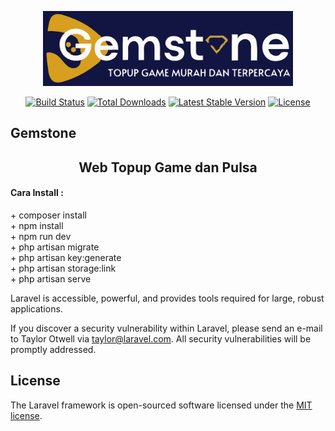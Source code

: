 <p align="center">
<a href="https://laravel.com" target="_blank">
<img src="./public/logo/logo.svg" width="400" alt="Laravel Logo">
</a></p>

<p align="center">
<a href="https://github.com/laravel/framework/actions"><img src="https://github.com/laravel/framework/workflows/tests/badge.svg" alt="Build Status"></a>
<a href="https://packagist.org/packages/laravel/framework"><img src="https://img.shields.io/packagist/dt/laravel/framework" alt="Total Downloads"></a>
<a href="https://packagist.org/packages/laravel/framework"><img src="https://img.shields.io/packagist/v/laravel/framework" alt="Latest Stable Version"></a>
<a href="https://packagist.org/packages/laravel/framework"><img src="https://img.shields.io/packagist/l/laravel/framework" alt="License"></a>
</p>

## Gemstone

<h2 align="center"> Web Topup Game dan Pulsa</h2>

<h4>Cara Install : </h4>
+ composer install<br>
+ npm install <br>
+ npm run dev<br>
+ php artisan migrate<br>
+ php artisan key:generate<br>
+ php artisan storage:link<br>
+ php artisan serve 

Laravel is accessible, powerful, and provides tools required for large, robust applications.

If you discover a security vulnerability within Laravel, please send an e-mail to Taylor Otwell via [taylor@laravel.com](mailto:taylor@laravel.com). All security vulnerabilities will be promptly addressed.

## License

The Laravel framework is open-sourced software licensed under the [MIT license](https://opensource.org/licenses/MIT).
